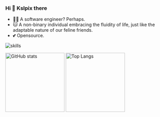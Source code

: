 ### Hi 👋 Kslpix there 

- 👩‍💻 A software engineer? Perhaps.
- 🐱 A non-binary individual embracing the fluidity of life, just like the adaptable nature of our feline friends.
- 💕 Opensource.

![skills](https://skillicons.dev/icons?i=bash,cloudflare,docker,git,github,linux,md,ps,py,raspberrypi,vscode,fastapi,pytorch,vim)

<img src="https://github-readme-stats-one-bice.vercel.app/api?username=Kslpix&count_private=true&theme=transparent&show_icons=true&include_all_commits=true&role=OWNER,ORGANIZATION_MEMBER,COLLABORATOR" alt="GitHub stats" height="185px" />
<img src="https://github-readme-stats-one-bice.vercel.app/api/top-langs/?username=Kslpix&layout=compact&langs_count=8&theme=transparent&role=OWNER,ORGANIZATION_MEMBER" alt="Top Langs" height="185px" />
